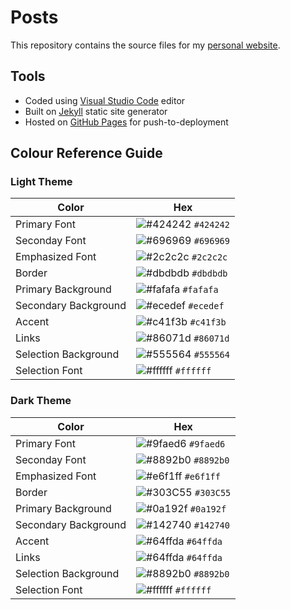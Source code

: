 # Posts

This repository contains the source files for my [personal website](https://haothitran.github.io/posts).

## Tools

- Coded using [Visual Studio Code](https://code.visualstudio.com/) editor
- Built on [Jekyll](https://jekyllrb.com/) static site generator
- Hosted on [GitHub Pages](https://pages.github.com/) for push-to-deployment

## Colour Reference Guide 

### Light Theme

| Color                | Hex                                                                |
| -------------------- | ------------------------------------------------------------------ |
| Primary Font         | ![#424242](https://via.placeholder.com/16/424242?text=+) `#424242` |
| Seconday Font        | ![#696969](https://via.placeholder.com/16/696969?text=+) `#696969` |
| Emphasized Font      | ![#2c2c2c](https://via.placeholder.com/16/2c2c2c?text=+) `#2c2c2c` |
| Border               | ![#dbdbdb](https://via.placeholder.com/16/dbdbdb?text=+) `#dbdbdb` |
| Primary Background   | ![#fafafa](https://via.placeholder.com/16/fafafa?text=+) `#fafafa` |
| Secondary Background | ![#ecedef](https://via.placeholder.com/16/ecedef?text=+) `#ecedef` |
| Accent               | ![#c41f3b](https://via.placeholder.com/16/c41f3b?text=+) `#c41f3b` |
| Links                | ![#86071d](https://via.placeholder.com/16/86071d?text=+) `#86071d` |
| Selection Background | ![#555564](https://via.placeholder.com/16/555564?text=+) `#555564` |
| Selection Font       | ![#ffffff](https://via.placeholder.com/16/ffffff?text=+) `#ffffff` |

### Dark Theme 

| Color                | Hex                                                                |
| -------------------- | ------------------------------------------------------------------ |
| Primary Font         | ![#9faed6](https://via.placeholder.com/16/9faed6?text=+) `#9faed6` |
| Seconday Font        | ![#8892b0](https://via.placeholder.com/16/8892b0?text=+) `#8892b0` |
| Emphasized Font      | ![#e6f1ff](https://via.placeholder.com/16/e6f1ff?text=+) `#e6f1ff` |
| Border               | ![#303C55](https://via.placeholder.com/16/303C55?text=+) `#303C55` |
| Primary Background   | ![#0a192f](https://via.placeholder.com/16/0a192f?text=+) `#0a192f` |
| Secondary Background | ![#142740](https://via.placeholder.com/16/142740?text=+) `#142740` |
| Accent               | ![#64ffda](https://via.placeholder.com/16/64ffda?text=+) `#64ffda` |
| Links                | ![#64ffda](https://via.placeholder.com/16/64ffda?text=+) `#64ffda` |
| Selection Background | ![#8892b0](https://via.placeholder.com/16/8892b0?text=+) `#8892b0` |
| Selection Font       | ![#ffffff](https://via.placeholder.com/16/ffffff?text=+) `#ffffff` |